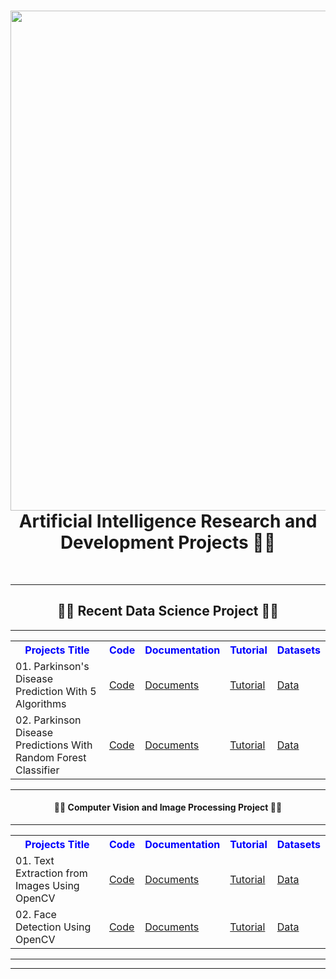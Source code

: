 <div align="center">
      <h1> <img src="https://github.com/BytesOfIntelligences/BytesOfIntelligences/blob/main/Exploring%20AI's%20Secretsss.png" width="800px"><br/>Artificial Intelligence Research and Development Projects 🤖🔬</h1>
     </div>
<p align="center"> <a href="http://bytesofintelligences.com/" target="_blank"><img alt="" src="https://img.shields.io/badge/Website-EA4C89?style=normal&logo=dribbble&logoColor=white" style="vertical-align:center" /></a> <a href="https://twitter.com/AhammadMejbah" target="_blank"><img alt="" src="https://img.shields.io/badge/Twitter-1DA1F2?style=normal&logo=twitter&logoColor=white" style="vertical-align:center" /></a> <a href="https://www.facebook.com/ahammadmejbah" target="_blank"><img alt="" src="https://img.shields.io/badge/Facebook-1877F2?style=normal&logo=facebook&logoColor=white" style="vertical-align:center" /></a> <a href="https://www.instagram.com/BytesOfIntelligences/" target="_blank"><img alt="" src="https://img.shields.io/badge/Instagram-E4405F?style=normal&logo=instagram&logoColor=white" style="vertical-align:center" /></a> <a href="https://www.linkedin.com/in/ahammadmejbah/}" target="_blank"><img alt="" src="https://img.shields.io/badge/LinkedIn-0077B5?style=normal&logo=linkedin&logoColor=white" style="vertical-align:center" /></a> </p>

---

<html>
<body>

<center><h2>👨‍💻 Recent Data Science Project 👨‍💻</h2></center>

------------------------------------------------------------------------------------------
<table id="customers">
  <tr>
    <center><th style="color:blue;">Projects Title </th></center>
    <center><th style="color:blue;">Code</th></center>
    <center><th style="color:blue;">Documentation</th></center>
    <center><th style="color:blue;">Tutorial</th></center>
    <center><th style="color:blue;">Datasets</th></center>
  </tr>
  <tr>
    <td>01. Parkinson's Disease Prediction With 5 Algorithms </td>
    <td><a href="https://github.com/BytesOfIntelligences/Artificial-Intelligence-Research-and-Development-Projects/tree/main/Data%20Science%20Projects/Parkinson's%20Disease%20Prediction%20With%205%20Algorithms">Code</a></td>
    <td><a href="https://bytesofintelligences.com/category/tensorflow-developers-roadmap/">Documents</a></td>
    <td><a href="https://youtu.be/O2OgtCwYUTk">Tutorial</a></td>
    <td><a href="https://github.com/BytesOfIntelligences/Artificial-Intelligence-Research-and-Development-Projects/tree/main/Data%20Science%20Projects/101.%20Parkinson%20Disease%20Predictions%20With%20Random%20Forest%20Classifier/Datasets">Data</a></td>
  </tr>

  <tr>
    <td>02. Parkinson Disease Predictions With Random Forest Classifier </td>
    <td><a href="https://github.com/BytesOfIntelligences/Artificial-Intelligence-Research-and-Development-Projects/tree/main/Data%20Science%20Projects/101.%20Parkinson%20Disease%20Predictions%20With%20Random%20Forest%20Classifier">Code</a></td>
    <td><a href="https://bytesofintelligences.com/category/tensorflow-developers-roadmap/">Documents</a></td>
    <td><a href="https://youtu.be/B0YKNnR8nkk?si=X12UN7jk6mYoye9D">Tutorial</a></td>
    <td><a href="https://github.com/BytesOfIntelligences/Artificial-Intelligence-Research-and-Development-Projects/tree/main/Data%20Science%20Projects/101.%20Parkinson%20Disease%20Predictions%20With%20Random%20Forest%20Classifier/Datasets">Data</a></td>
  </tr>

</table>

------------------------------------------------------------------------------------------

<html>
<body>

<center><h4>👨‍💻 Computer Vision and Image Processing Project 👨‍💻</h4></center>

------------------------------------------------------------------------------------------
<table id="customers">
  <tr>
    <center><th style="color:blue;">Projects Title </th></center>
    <center><th style="color:blue;">Code</th></center>
    <center><th style="color:blue;">Documentation</th></center>
    <center><th style="color:blue;">Tutorial</th></center>
    <center><th style="color:blue;">Datasets</th></center>
  </tr>
  <tr>
    <td>01. Text Extraction from Images Using OpenCV </td>
    <td><a href="https://github.com/BytesOfIntelligences/Fundamentals-of-Computer-Vision-and-Image-Processing/tree/main/Projects/Project%2001%3A%20Text%20Extraction%20from%20Images">Code</a></td>
    <td><a href="https://bytesofintelligences.com/category/tensorflow-developers-roadmap/">Documents</a></td>
    <td><a href="https://youtu.be/5ooYMjCqakE?si=10VmonjKWAWW2VWd">Tutorial</a></td>
    <td><a href="https://github.com/BytesOfIntelligences/Fundamentals-of-Computer-Vision-and-Image-Processing/tree/main/Projects/Project%2001%3A%20Text%20Extraction%20from%20Images">Data</a></td>
  </tr>

  <tr>
    <td>02. Face Detection Using OpenCV </td>
    <td><a href="https://github.com/BytesOfIntelligences/Artificial-Intelligence-Research-and-Development-Projects/tree/main/Data%20Science%20Projects/101.%20Parkinson%20Disease%20Predictions%20With%20Random%20Forest%20Classifier">Code</a></td>
    <td><a href="https://bytesofintelligences.com/category/tensorflow-developers-roadmap/">Documents</a></td>
    <td><a href="https://youtu.be/_yH_GOfBk5s?si=B9V9PhBH33OEXNQo">Tutorial</a></td>
    <td><a href="https://github.com/BytesOfIntelligences/Fundamentals-of-Computer-Vision-and-Image-Processing/tree/main/Projects/Project%2002%3A%20Face%20Detection">Data</a></td>
  </tr>

</table>

</body>
</html>

---------------------------------------------------------------------------------------------------------------------------------------
---------------------------------------------------------------------------------------------------------------------------------------
